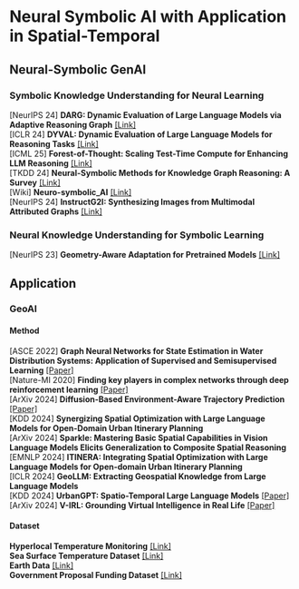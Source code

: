 # Neural Symbolic AI with Application in Spatial-Temporal
## Neural-Symbolic GenAI
### Symbolic Knowledge Understanding for Neural Learning
[NeurIPS 24] **DARG: Dynamic Evaluation of Large Language Models via Adaptive Reasoning Graph** [[Link]](https://arxiv.org/pdf/2406.17271)</br>
[ICLR 24] **DYVAL: Dynamic Evaluation of Large Language Models for Reasoning Tasks** [[Link]](https://arxiv.org/pdf/2309.17167)</br>
[ICML 25] **Forest-of-Thought: Scaling Test-Time Compute for Enhancing LLM Reasoning** [[Link]](https://arxiv.org/abs/2412.09078)</br>
[TKDD 24] **Neural-Symbolic Methods for Knowledge Graph Reasoning: A Survey** [[Link]](https://dl.acm.org/doi/abs/10.1145/3686806)</br>
[Wiki] **Neuro-symbolic_AI** [[Link]](https://en.wikipedia.org/wiki/Neuro-symbolic_AI)</br>
[NeurIPS 24] **InstructG2I: Synthesizing Images from Multimodal Attributed Graphs** [[Link]](https://arxiv.org/abs/2410.07157)</br>



### Neural Knowledge Understanding for Symbolic Learning
[NeurIPS 23] **Geometry-Aware Adaptation for Pretrained Models** [[Link]](https://arxiv.org/pdf/2307.12226)</br>


## Application
### GeoAI
#### Method
[ASCE 2022] **Graph Neural Networks for State Estimation in Water Distribution Systems: Application of Supervised and Semisupervised Learning** [[Paper]](https://ascelibrary.org/doi/pdf/10.1061/%28ASCE%29WR.1943-5452.0001550?casa_token=C03LGJTdVfsAAAAA:UnYDRs9cFPbY0J3X6DHDH--L6yZWWFYHYLIgI-5Ke1ESK0cwHRsLX9l7wov-Q-v3gFEcj0L8qNQ)</br>
[Nature-MI 2020] **Finding key players in complex networks through deep reinforcement learning** [[Paper]](https://www.nature.com/articles/s42256-020-0177-2)</br>
[ArXiv 2024] **Diffusion-Based Environment-Aware Trajectory Prediction** [[Paper]](https://arxiv.org/abs/2403.11643)</br>
[KDD 2024] **Synergizing Spatial Optimization with Large Language Models for Open-Domain Urban Itinerary Planning**</br>
[ArXiv 2024] **Sparkle: Mastering Basic Spatial Capabilities in Vision Language Models Elicits Generalization to Composite Spatial Reasoning**</br>
[EMNLP 2024] **ITINERA: Integrating Spatial Optimization with Large Language Models for Open-domain Urban Itinerary Planning**</br>
[ICLR 2024] **GeoLLM: Extracting Geospatial Knowledge from Large Language Models**</br>
[KDD 2024] **UrbanGPT: Spatio-Temporal Large Language Models** [[Paper]](https://dl.acm.org/doi/abs/10.1145/3637528.3671578?casa_token=iKyUrDnwB_8AAAAA:HCsty4O-V46U2aFPeqE3Z8AMVGKQuzvDbBSEUxRLIp02BbeK428n2EdG6AR9w6hI_CV3BPmVIsXe)
[ArXiv 2024] **V-IRL: Grounding Virtual Intelligence in Real Life** [[Paper]](https://virl-platform.github.io/)</br>

#### Dataset
**Hyperlocal Temperature Monitoring** [[Link]](https://data.cityofnewyork.us/dataset/Hyperlocal-Temperature-Monitoring/qdq3-9eqn/about_data)</br>
**Sea Surface Temperature Dataset** [[Link]](https://spatiotemporal-data.github.io/climate/sst/)</br>
**Earth Data** [[Link]](https://daymet.ornl.gov/)</br>
**Government Proposal Funding Dataset** [[Link]](https://www.sbir.gov/awards)</br>


